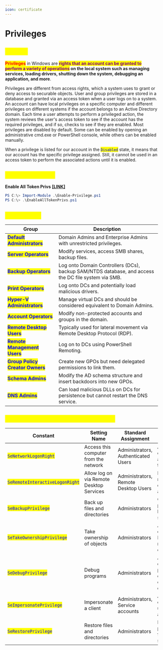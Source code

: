 ```yaml
---
icon: certificate
---
```


# Privileges

## <mark style="color:yellow;">ABOUT</mark>

<mark style="color:red;">**Privileges**</mark> in Windows are <mark style="color:purple;">**rights that an account can be granted to perform a variety of operations**</mark>**&#x20;on the local system such as managing services, loading drivers, shutting down the system, debugging an application, and more**.&#x20;

Privileges are different from access rights, which a system uses to grant or deny access to securable objects. User and group privileges are stored in a database and granted via an access token when a user logs on to a system. An account can have local privileges on a specific computer and different privileges on different systems if the account belongs to an Active Directory domain. Each time a user attempts to perform a privileged action, the system reviews the user's access token to see if the account has the required privileges, and if so, checks to see if they are enabled. Most privileges are disabled by default. Some can be enabled by opening an administrative cmd.exe or PowerShell console, while others can be enabled manually.

When a privilege is listed for our account in the <mark style="color:blue;">`Disabled`</mark> state, it means that our account has the specific privilege assigned. Still, it cannot be used in an access token to perform the associated actions until it is enabled.

## <mark style="color:yellow;">Enable Privilege</mark>

**Enable All Token Privs** [**\[LINK\]**](https://raw.githubusercontent.com/fashionproof/EnableAllTokenPrivs/master/EnableAllTokenPrivs.ps1)

```powershell
PS C:\> Import-Module .\Enable-Privilege.ps1
PS C:\> .\EnableAllTokenPrivs.ps1
```

## <mark style="color:yellow;">Key Groups</mark>

| **Group**                                                        | **Description**                                                                                     |
| ---------------------------------------------------------------- | --------------------------------------------------------------------------------------------------- |
| <mark style="color:blue;">**Default Administrators**</mark>      | Domain Admins and Enterprise Admins with unrestricted privileges.                                   |
| <mark style="color:blue;">**Server Operators**</mark>            | Modify services, access SMB shares, backup files.                                                   |
| <mark style="color:blue;">**Backup Operators**</mark>            | Log onto Domain Controllers (DCs), backup SAM/NTDS database, and access the DC file system via SMB. |
| <mark style="color:blue;">**Print Operators**</mark>             | Log onto DCs and potentially load malicious drivers.                                                |
| <mark style="color:blue;">**Hyper-V Administrators**</mark>      | Manage virtual DCs and should be considered equivalent to Domain Admins.                            |
| <mark style="color:blue;">**Account Operators**</mark>           | Modify non-protected accounts and groups in the domain.                                             |
| <mark style="color:blue;">**Remote Desktop Users**</mark>        | Typically used for lateral movement via Remote Desktop Protocol (RDP).                              |
| <mark style="color:blue;">**Remote Management Users**</mark>     | Log on to DCs using PowerShell Remoting.                                                            |
| <mark style="color:blue;">**Group Policy Creator Owners**</mark> | Create new GPOs but need delegated permissions to link them.                                        |
| <mark style="color:blue;">**Schema Admins**</mark>               | Modify the AD schema structure and insert backdoors into new GPOs.                                  |
| <mark style="color:blue;">**DNS Admins**</mark>                  | Can load malicious DLLs on DCs for persistence but cannot restart the DNS service.                  |

## <mark style="color:yellow;">Common User Rights Assignments:</mark>

| **Constant**                                                     | **Setting Name**                         | **Standard Assignment**              | **Description**                                                |
| ---------------------------------------------------------------- | ---------------------------------------- | ------------------------------------ | -------------------------------------------------------------- |
| <mark style="color:blue;">`SeNetworkLogonRight`</mark>           | Access this computer from the network    | Administrators, Authenticated Users  | Allows connecting to a system over the network.                |
| <mark style="color:blue;">`SeRemoteInteractiveLogonRight`</mark> | Allow log on via Remote Desktop Services | Administrators, Remote Desktop Users | Enables remote desktop access.                                 |
| <mark style="color:blue;">`SeBackupPrivilege`</mark>             | Back up files and directories            | Administrators                       | Overrides permissions to back up system data.                  |
| <mark style="color:blue;">`SeTakeOwnershipPrivilege`</mark>      | Take ownership of objects                | Administrators                       | Assign ownership of NTFS objects, registry keys, etc.          |
| <mark style="color:blue;">`SeDebugPrivilege`</mark>              | Debug programs                           | Administrators                       | Attach to or debug processes, even those owned by other users. |
| <mark style="color:blue;">`SeImpersonatePrivilege`</mark>        | Impersonate a client                     | Administrators, Service accounts     | Act on behalf of another user after authentication.            |
| <mark style="color:blue;">`SeRestorePrivilege`</mark>            | Restore files and directories            | Administrators                       | Bypass permissions for restoring system data.                  |
